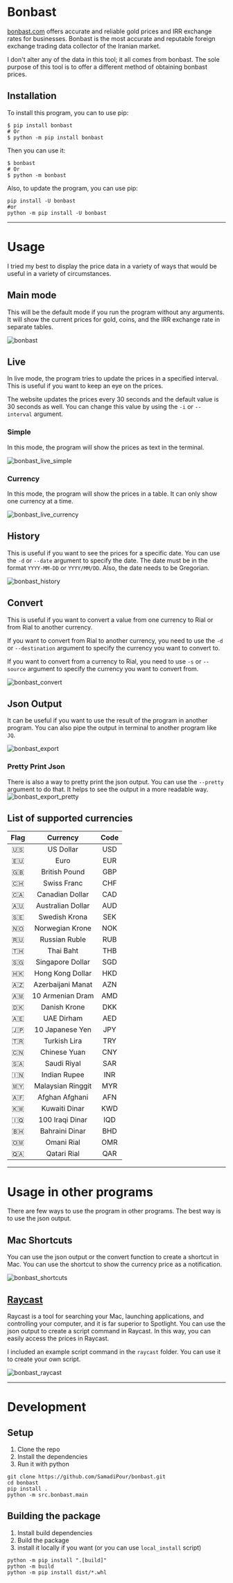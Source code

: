 # Bonbast

[bonbast.com](https://bonbast.com) offers accurate and reliable gold prices and IRR exchange rates for businesses.
Bonbast is the most accurate and reputable foreign exchange trading data collector of the Iranian market.

I don't alter any of the data in this tool; it all comes from bonbast. The sole purpose of this tool is to offer a
different method of obtaining bonbast prices.

## Installation

To install this program, you can to use pip:

```shell
$ pip install bonbast
# Or
$ python -m pip install bonbast
```

Then you can use it:

```shell
$ bonbast
# Or
$ python -m bonbast
```

Also, to update the program, you can use pip:

```shell
pip install -U bonbast
#or
python -m pip install -U bonbast
```

---

# Usage

I tried my best to display the price data in a variety of ways that would be useful in a variety of circumstances.

## Main mode

This will be the default mode if you run the program without any arguments. It will show the current prices for gold,
coins, and the IRR exchange rate in separate tables.

![bonbast](https://user-images.githubusercontent.com/24422125/194708514-e7b76a69-0671-4a6c-a025-51f29558f087.png)

## Live

In live mode, the program tries to update the prices in a specified interval. This is useful if you want to keep an eye
on the prices.

The website updates the prices every 30 seconds and the default value is 30 seconds as well. You can change this value
by using the `-i` or `--interval` argument.

### Simple

In this mode, the program will show the prices as text in the terminal.

![bonbast_live_simple](https://user-images.githubusercontent.com/24422125/194708537-09f98a47-a6b2-4489-a106-9bf22db6d527.png)

### Currency

In this mode, the program will show the prices in a table. It can only show one currency at a time.

![bonbast_live_currency](https://user-images.githubusercontent.com/24422125/194708542-241d2e11-35ec-4868-91ec-30ff7ca5e6e0.png)

## History

This is useful if you want to see the prices for a specific date. You can use the `-d` or `--date` argument to specify
the date. The date must be in the format `YYYY-MM-DD` or `YYYY/MM/DD`. Also, the date needs to be Gregorian.

![bonbast_history](https://user-images.githubusercontent.com/24422125/194708555-fb5ada09-8e74-497d-8b61-74f27dea9220.png)

## Convert

This is useful if you want to convert a value from one currency to Rial or from Rial to another currency.

If you want to convert from Rial to another currency, you need to use the `-d` or `--destination` argument to specify
the currency you want to convert to.

If you want to convert from a currency to Rial, you need to use `-s` or `--source` argument to specify the currency you
want to convert from.

![bonbast_convert](https://user-images.githubusercontent.com/24422125/194708562-38f9f08c-9bc7-41d0-9889-04f38007b7f3.png)

## Json Output

It can be useful if you want to use the result of the program in another program. You can also pipe the output in
terminal to another program like `JQ`.

![bonbast_export](https://user-images.githubusercontent.com/24422125/194708575-58fc19a5-9aa9-4e6d-b020-a40835d9d55d.png)

### Pretty Print Json

There is also a way to pretty print the json output. You can use the `--pretty` argument to do that. It helps to see the
output in a more readable way.
![bonbast_export_pretty](https://user-images.githubusercontent.com/24422125/194708592-471a189b-e3f4-4a29-b36c-ad536d93822e.png)

## List of supported currencies

| Flag |     Currency      | Code |
|:----:|:-----------------:|:----:|
| 🇺🇸 |     US Dollar     | USD  |
| 🇪🇺 |       Euro        | EUR  |
| 🇬🇧 |   British Pound   | GBP  |
| 🇨🇭 |    Swiss Franc    | CHF  |
| 🇨🇦 |  Canadian Dollar  | CAD  |
| 🇦🇺 | Australian Dollar | AUD  |
| 🇸🇪 |   Swedish Krona   | SEK  |
| 🇳🇴 |  Norwegian Krone  | NOK  |
| 🇷🇺 |   Russian Ruble   | RUB  |
| 🇹🇭 |     Thai Baht     | THB  |
| 🇸🇬 | Singapore Dollar  | SGD  |
| 🇭🇰 | Hong Kong Dollar  | HKD  |
| 🇦🇿 | Azerbaijani Manat | AZN  |
| 🇦🇲 | 10 Armenian Dram  | AMD  |
| 🇩🇰 |   Danish Krone    | DKK  |
| 🇦🇪 |    UAE Dirham     | AED  |
| 🇯🇵 |  10 Japanese Yen  | JPY  |
| 🇹🇷 |   Turkish Lira    | TRY  |
| 🇨🇳 |   Chinese Yuan    | CNY  |
| 🇸🇦 |    Saudi Riyal    | SAR  |
| 🇮🇳 |   Indian Rupee    | INR  |
| 🇲🇾 | Malaysian Ringgit | MYR  |
| 🇦🇫 |  Afghan Afghani   | AFN  |
| 🇰🇼 |   Kuwaiti Dinar   | KWD  |
| 🇮🇶 |  100 Iraqi Dinar  | IQD  |
| 🇧🇭 |  Bahraini Dinar   | BHD  |
| 🇴🇲 |    Omani Rial     | OMR  |
| 🇶🇦 |    Qatari Rial    | QAR  |

---

# Usage in other programs

There are few ways to use the program in other programs. The best way is to use the json output.

## Mac Shortcuts

You can use the json output or the convert function to create a shortcut in Mac. You can use the shortcut to show the
currency price as a notification.

![bonbast_shortcuts](https://user-images.githubusercontent.com/24422125/194709287-9b5cebb1-7622-4612-bc2a-e5ad5dfc5f5e.jpg)

## [Raycast](https://www.raycast.com/)

Raycast is a tool for searching your Mac, launching applications, and controlling your computer, and it is far superior
to Spotlight. You can use the json output to create a script command in Raycast. In this way, you can easily access the
prices in Raycast.

I included an example script command in the `raycast` folder. You can use it to create your own script.

![bonbast_raycast](https://user-images.githubusercontent.com/24422125/194708612-a5f5557c-aab3-4ded-b500-9e08b594949c.png)

---

# Development

## Setup

1. Clone the repo
2. Install the dependencies
3. Run it with python

```shell
git clone https://github.com/SamadiPour/bonbast.git
cd bonbast
pip install .
python -m src.bonbast.main
```

## Building the package

1. Install build dependencies
2. Build the package
3. install it locally if you want (or you can use `local_install` script)

```shell
python -m pip install ".[build]"
python -m build
python -m pip install dist/*.whl
```
